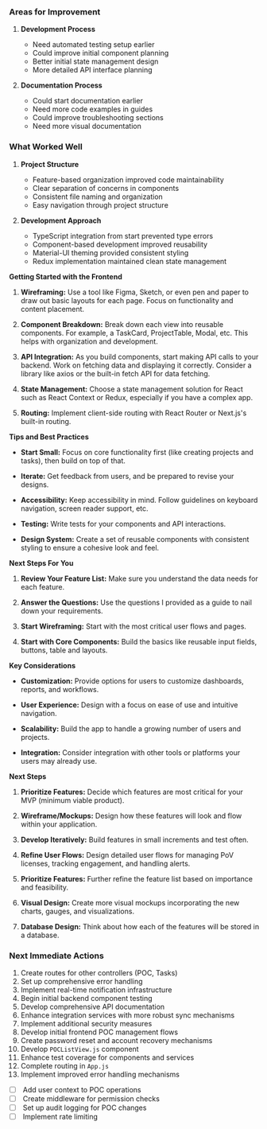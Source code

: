 
### Areas for Improvement

1. **Development Process**
    
    - Need automated testing setup earlier
    - Could improve initial component planning
    - Better initial state management design
    - More detailed API interface planning
2. **Documentation Process**
    
    - Could start documentation earlier
    - Need more code examples in guides
    - Could improve troubleshooting sections
    - Need more visual documentation

### What Worked Well

1. **Project Structure**
    
    - Feature-based organization improved code maintainability
    - Clear separation of concerns in components
    - Consistent file naming and organization
    - Easy navigation through project structure
2. **Development Approach**
    
    - TypeScript integration from start prevented type errors
    - Component-based development improved reusability
    - Material-UI theming provided consistent styling
    - Redux implementation maintained clean state management

**Getting Started with the Frontend**

1. **Wireframing:** Use a tool like Figma, Sketch, or even pen and paper to draw out basic layouts for each page. Focus on functionality and content placement.
    
2. **Component Breakdown:** Break down each view into reusable components. For example, a TaskCard, ProjectTable, Modal, etc. This helps with organization and development.
    
3. **API Integration:** As you build components, start making API calls to your backend. Work on fetching data and displaying it correctly. Consider a library like axios or the built-in fetch API for data fetching.
    
4. **State Management:** Choose a state management solution for React such as React Context or Redux, especially if you have a complex app.
    
5. **Routing:** Implement client-side routing with React Router or Next.js's built-in routing.
    

**Tips and Best Practices**

- **Start Small:** Focus on core functionality first (like creating projects and tasks), then build on top of that.
    
- **Iterate:** Get feedback from users, and be prepared to revise your designs.
    
- **Accessibility:** Keep accessibility in mind. Follow guidelines on keyboard navigation, screen reader support, etc.
    
- **Testing:** Write tests for your components and API interactions.
    
- **Design System:** Create a set of reusable components with consistent styling to ensure a cohesive look and feel.
    

**Next Steps For You**

1. **Review Your Feature List:** Make sure you understand the data needs for each feature.
    
2. **Answer the Questions:** Use the questions I provided as a guide to nail down your requirements.
    
3. **Start Wireframing:** Start with the most critical user flows and pages.
    
4. **Start with Core Components:** Build the basics like reusable input fields, buttons, table and layouts.

**Key Considerations**

- **Customization:** Provide options for users to customize dashboards, reports, and workflows.
    
- **User Experience:** Design with a focus on ease of use and intuitive navigation.
    
- **Scalability:** Build the app to handle a growing number of users and projects.
    
- **Integration:** Consider integration with other tools or platforms your users may already use.
    

**Next Steps**

1. **Prioritize Features:** Decide which features are most critical for your MVP (minimum viable product).
    
2. **Wireframe/Mockups:** Design how these features will look and flow within your application.
    
3. **Develop Iteratively:** Build features in small increments and test often.

1. **Refine User Flows:** Design detailed user flows for managing PoV licenses, tracking engagement, and handling alerts.
    
2. **Prioritize Features:** Further refine the feature list based on importance and feasibility.
    
3. **Visual Design:** Create more visual mockups incorporating the new charts, gauges, and visualizations.
    
4. **Database Design:** Think about how each of the features will be stored in a database.


### Next Immediate Actions

1. Create routes for other controllers (POC, Tasks)
2. Set up comprehensive error handling
3. Implement real-time notification infrastructure
4. Begin initial backend component testing
5. Develop comprehensive API documentation
6. Enhance integration services with more robust sync mechanisms
7. Implement additional security measures
8. Develop initial frontend POC management flows
9. Create password reset and account recovery mechanisms
10. Develop `POCListView.js` component
11. Enhance test coverage for components and services
12. Complete routing in `App.js`
13. Implement improved error handling mechanisms

- [ ]  Add user context to POC operations
- [ ]  Create middleware for permission checks
- [ ]  Set up audit logging for POC changes
- [ ]  Implement rate limiting